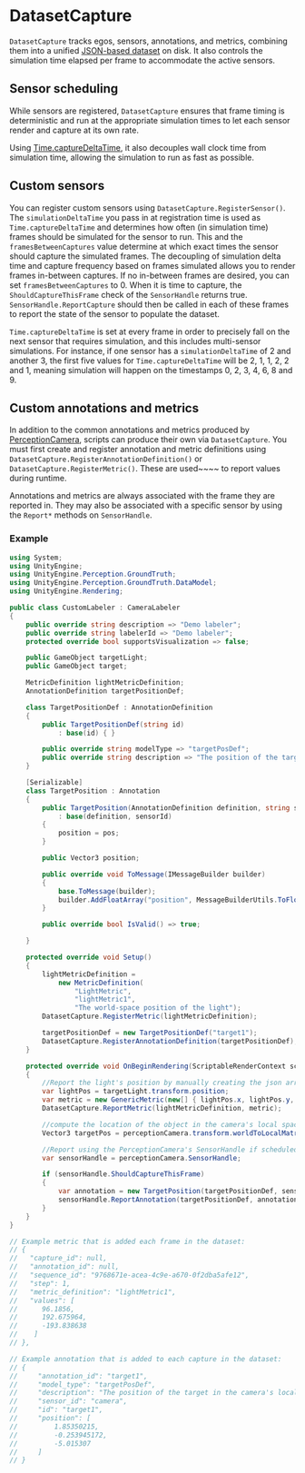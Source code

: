 # DatasetCapture

`DatasetCapture` tracks egos, sensors, annotations, and metrics, combining them into a unified [JSON-based dataset](Schema/Synthetic_Dataset_Schema.md) on disk. It also controls the simulation time elapsed per frame to accommodate the active sensors.


## Sensor scheduling
While sensors are registered, `DatasetCapture` ensures that frame timing is deterministic and run at the appropriate simulation times to let each sensor render and capture at its own rate.

Using [Time.captureDeltaTime](https://docs.unity3d.com/ScriptReference/Time-captureDeltaTime.html), it also decouples wall clock time from simulation time, allowing the simulation to run as fast as possible.

## Custom sensors
You can register custom sensors using `DatasetCapture.RegisterSensor()`. The `simulationDeltaTime` you pass in at registration time is used as `Time.captureDeltaTime` and determines how often (in simulation time) frames should be simulated for the sensor to run. This and the `framesBetweenCaptures` value determine at which exact times the sensor should capture the simulated frames. The decoupling of simulation delta time and capture frequency based on frames simulated allows you to render frames in-between captures. If no in-between frames are desired, you can set `framesBetweenCaptures` to 0. When it is time to capture, the `ShouldCaptureThisFrame` check of the `SensorHandle` returns true. `SensorHandle.ReportCapture` should then be called in each of these frames to report the state of the sensor to populate the dataset.

`Time.captureDeltaTime` is set at every frame in order to precisely fall on the next sensor that requires simulation, and this includes multi-sensor simulations. For instance, if one sensor has a `simulationDeltaTime` of 2 and another 3, the first five values for `Time.captureDeltaTime` will be 2, 1, 1, 2, 2 and 1, meaning simulation will happen on the timestamps 0, 2, 3, 4, 6, 8 and 9.

## Custom annotations and metrics
In addition to the common annotations and metrics produced by [PerceptionCamera](PerceptionCamera.md), scripts can produce their own via `DatasetCapture`. You must first create and register annotation and metric definitions using `DatasetCapture.RegisterAnnotationDefinition()` or `DatasetCapture.RegisterMetric()`. These are used~~~~ to report values during runtime.

Annotations and metrics are always associated with the frame they are reported in. They may also be associated with a specific sensor by using the `Report*` methods on `SensorHandle`.

### Example
```csharp
using System;
using UnityEngine;
using UnityEngine.Perception.GroundTruth;
using UnityEngine.Perception.GroundTruth.DataModel;
using UnityEngine.Rendering;

public class CustomLabeler : CameraLabeler
{
    public override string description => "Demo labeler";
    public override string labelerId => "Demo labeler";
    protected override bool supportsVisualization => false;

    public GameObject targetLight;
    public GameObject target;

    MetricDefinition lightMetricDefinition;
    AnnotationDefinition targetPositionDef;

    class TargetPositionDef : AnnotationDefinition
    {
        public TargetPositionDef(string id)
            : base(id) { }

        public override string modelType => "targetPosDef";
        public override string description => "The position of the target in the camera's local space";
    }

    [Serializable]
    class TargetPosition : Annotation
    {
        public TargetPosition(AnnotationDefinition definition, string sensorId, Vector3 pos)
            : base(definition, sensorId)
        {
            position = pos;
        }

        public Vector3 position;

        public override void ToMessage(IMessageBuilder builder)
        {
            base.ToMessage(builder);
            builder.AddFloatArray("position", MessageBuilderUtils.ToFloatVector(position));
        }

        public override bool IsValid() => true;

    }

    protected override void Setup()
    {
        lightMetricDefinition =
            new MetricDefinition(
                "LightMetric",
                "lightMetric1",
                "The world-space position of the light");
        DatasetCapture.RegisterMetric(lightMetricDefinition);

        targetPositionDef = new TargetPositionDef("target1");
        DatasetCapture.RegisterAnnotationDefinition(targetPositionDef);
    }

    protected override void OnBeginRendering(ScriptableRenderContext scriptableRenderContext)
    {
        //Report the light's position by manually creating the json array string.
        var lightPos = targetLight.transform.position;
        var metric = new GenericMetric(new[] { lightPos.x, lightPos.y, lightPos.z }, lightMetricDefinition);
        DatasetCapture.ReportMetric(lightMetricDefinition, metric);

        //compute the location of the object in the camera's local space
        Vector3 targetPos = perceptionCamera.transform.worldToLocalMatrix * target.transform.position;

        //Report using the PerceptionCamera's SensorHandle if scheduled this frame
        var sensorHandle = perceptionCamera.SensorHandle;

        if (sensorHandle.ShouldCaptureThisFrame)
        {
            var annotation = new TargetPosition(targetPositionDef, sensorHandle.Id, targetPos);
            sensorHandle.ReportAnnotation(targetPositionDef, annotation);
        }
    }
}

// Example metric that is added each frame in the dataset:
// {
//   "capture_id": null,
//   "annotation_id": null,
//   "sequence_id": "9768671e-acea-4c9e-a670-0f2dba5afe12",
//   "step": 1,
//   "metric_definition": "lightMetric1",
//   "values": [
//      96.1856,
//      192.675964,
//      -193.838638
//    ]
// },

// Example annotation that is added to each capture in the dataset:
// {
//     "annotation_id": "target1",
//     "model_type": "targetPosDef",
//     "description": "The position of the target in the camera's local space",
//     "sensor_id": "camera",
//     "id": "target1",
//     "position": [
//         1.85350215,
//         -0.253945172,
//         -5.015307
//     ]
// }

```
